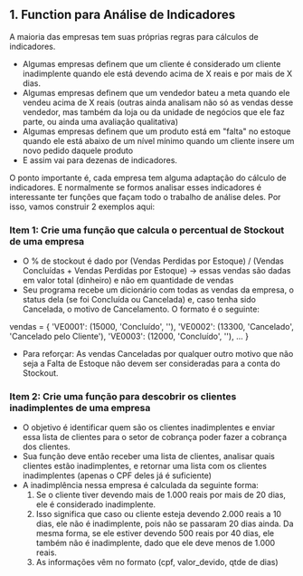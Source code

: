 ## 1. Function para Análise de Indicadores

A maioria das empresas tem suas próprias regras para cálculos de indicadores.

- Algumas empresas definem que um cliente é considerado um cliente inadimplente quando ele está devendo acima de X reais e por mais de X dias.
- Algumas empresas definem que um vendedor bateu a meta quando ele vendeu acima de X reais (outras ainda analisam não só as vendas desse vendedor, mas também da loja ou da unidade de negócios que ele faz parte, ou ainda uma avaliação qualitativa)
- Algumas empresas definem que um produto está em "falta" no estoque quando ele está abaixo de um nível mínimo quando um cliente insere um novo pedido daquele produto
- E assim vai para dezenas de indicadores.

O ponto importante é, cada empresa tem alguma adaptação do cálculo de indicadores. E normalmente se formos analisar esses indicadores é interessante ter funções que façam todo o trabalho de análise deles. Por isso, vamos construir 2 exemplos aqui:


### Item 1: Crie uma função que calcula o percentual de Stockout de uma empresa

- O % de stockout é dado por (Vendas Perdidas por Estoque) / (Vendas Concluídas + Vendas Perdidas por Estoque) -> essas vendas são dadas em valor total (dinheiro) e não em quantidade de vendas
- Seu programa recebe um dicionário com todas as vendas da empresa, o status dela (se foi Concluída ou Cancelada) e, caso tenha sido Cancelada, o motivo de Cancelamento. O formato é o seguinte:

vendas = {
    'VE0001': (15000, 'Concluído', ''),
    'VE0002': (13300, 'Cancelado', 'Cancelado pelo Cliente'),
    'VE0003': (12000, 'Concluído', ''),
    ...
}

- Para reforçar: As vendas Canceladas por qualquer outro motivo que não seja a Falta de Estoque não devem ser consideradas para a conta do Stockout.

### Item 2: Crie uma função para descobrir os clientes inadimplentes de uma empresa

- O objetivo é identificar quem são os clientes inadimplentes e enviar essa lista de clientes para o setor de cobrança poder fazer a cobrança dos clientes.
- Sua função deve então receber uma lista de clientes, analisar quais clientes estão inadimplentes, e retornar uma lista com os clientes inadimplentes (apenas o CPF deles já é suficiente)
- A inadimplência nessa empresa é calculada da seguinte forma:
    1. Se o cliente tiver devendo mais de 1.000 reais por mais de 20 dias, ele é considerado inadimplente.
    2. Isso significa que caso ou cliente esteja devendo 2.000 reais a 10 dias, ele não é inadimplente, pois não se passaram 20 dias ainda. Da mesma forma, se ele estiver devendo 500 reais por 40 dias, ele também não é inadimplente, dado que ele deve menos de 1.000 reais.
    3. As informações vêm no formato (cpf, valor_devido, qtde de dias)